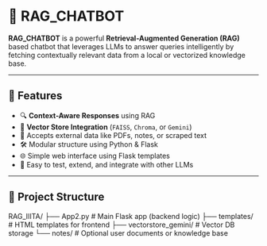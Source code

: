 # 🤖 RAG_CHATBOT

**RAG_CHATBOT** is a powerful **Retrieval-Augmented Generation (RAG)** based chatbot that leverages LLMs to answer queries intelligently by fetching contextually relevant data from a local or vectorized knowledge base.

---

## 📌 Features

- 🔍 **Context-Aware Responses** using RAG
- 🧠 **Vector Store Integration** (`FAISS`, `Chroma`, or `Gemini`)
- 📁 Accepts external data like PDFs, notes, or scraped text
- 🛠️ Modular structure using Python & Flask
- 🌐 Simple web interface using Flask templates
- 🧪 Easy to test, extend, and integrate with other LLMs

---

## 📂 Project Structure

RAG_IIITA/
├── App2.py                # Main Flask app (backend logic)
├── templates/             # HTML templates for frontend
├── vectorstore_gemini/    # Vector DB storage
└── notes/                 # Optional user documents or knowledge base
